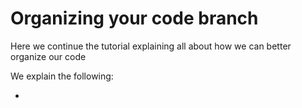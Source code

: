 # Organizing your code branch

Here we continue the tutorial explaining all about how we can better organize our code

We explain the following:

* 